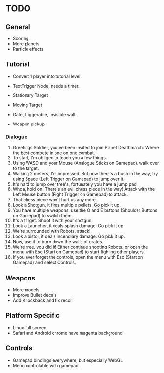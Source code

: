 TODO
====

## General

* Scoring
* More planets
* Particle effects

## Tutorial

* Convert 1 player into tutorial level.

* TextTrigger Node, needs a timer.
* Stationary Target
* Moving Target
* Gate, triggerable, invisible wall.
* Weapon pickup

### Dialogue
 1. Greetings Soldier, you've been invited to join Planet Deathmatch. Where the best compete in one on one combat.
 2. To start, I'm obliged to teach you a few things.
 3. Using WASD and your Mouse (Analogue Sticks on Gamepad), walk over to the target.
 4. Walking 2 meters, I'm impressed. But now there's a bush in the way, try using Space (Left Trigger on Gamepad) to jump over it.
 5. It's hard to jump over tree's, fortunately you have a jump pad.
 6. Whoa, hold on. There's an evil chess piece in the way! Attack with the Left Mouse button (Right Trigger on Gamepad) to attack. 
 7. That chess piece won't hurt us any more.
 8. Look a Shotgun, it fires multiple pellets. Go pick it up. 
 9. You have multiple weapons, use the Q and E buttons (Shoulder Buttons on Gamepad) to switch them.
10. It's a target. Shoot it with your shotgun.
11. Look a Launcher, it deals splash damage. Go pick it up.
12. We're surrounded with Robots, attack!
13. Look a pistol, it deals incendiary damage. Go pick it up.
14. Now, use it to burn down the walls of crates.
15. We're free, you did it! Either continue shooting Robots, or open the menu with Esc (Start on Gamepad) to start fighting other players.
16. If you ever forget the controls, open the menu with Esc (Start on Gamepad) and select Controls.

## Weapons

* More models
* Improve Bullet decals
* Add Knockback and fix recoil

## Platform Specific

* Linux full screen
* Safari and Android chrome have magenta background

## Controls

* Gamepad bindings everywhere, but especially WebGL
* Menu controlable with gamepad.